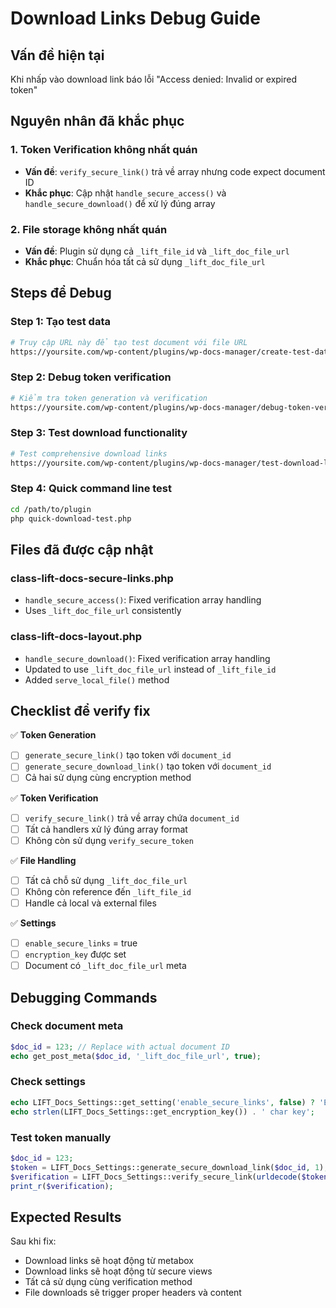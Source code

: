 # Download Links Debug Guide

## Vấn đề hiện tại
Khi nhấp vào download link báo lỗi "Access denied: Invalid or expired token"

## Nguyên nhân đã khắc phục

### 1. Token Verification không nhất quán
- **Vấn đề**: `verify_secure_link()` trả về array nhưng code expect document ID
- **Khắc phục**: Cập nhật `handle_secure_access()` và `handle_secure_download()` để xử lý đúng array

### 2. File storage không nhất quán  
- **Vấn đề**: Plugin sử dụng cả `_lift_file_id` và `_lift_doc_file_url`
- **Khắc phục**: Chuẩn hóa tất cả sử dụng `_lift_doc_file_url`

## Steps để Debug

### Step 1: Tạo test data
```bash
# Truy cập URL này để tạo test document với file URL
https://yoursite.com/wp-content/plugins/wp-docs-manager/create-test-data.php
```

### Step 2: Debug token verification
```bash
# Kiểm tra token generation và verification
https://yoursite.com/wp-content/plugins/wp-docs-manager/debug-token-verification.php
```

### Step 3: Test download functionality
```bash
# Test comprehensive download links
https://yoursite.com/wp-content/plugins/wp-docs-manager/test-download-links.php
```

### Step 4: Quick command line test
```bash
cd /path/to/plugin
php quick-download-test.php
```

## Files đã được cập nhật

### class-lift-docs-secure-links.php
- `handle_secure_access()`: Fixed verification array handling
- Uses `_lift_doc_file_url` consistently

### class-lift-docs-layout.php  
- `handle_secure_download()`: Fixed verification array handling
- Updated to use `_lift_doc_file_url` instead of `_lift_file_id`
- Added `serve_local_file()` method

## Checklist để verify fix

✅ **Token Generation**
- [ ] `generate_secure_link()` tạo token với `document_id`
- [ ] `generate_secure_download_link()` tạo token với `document_id`
- [ ] Cả hai sử dụng cùng encryption method

✅ **Token Verification**
- [ ] `verify_secure_link()` trả về array chứa `document_id`
- [ ] Tất cả handlers xử lý đúng array format
- [ ] Không còn sử dụng `verify_secure_token`

✅ **File Handling**
- [ ] Tất cả chỗ sử dụng `_lift_doc_file_url`
- [ ] Không còn reference đến `_lift_file_id`
- [ ] Handle cả local và external files

✅ **Settings**
- [ ] `enable_secure_links` = true
- [ ] `encryption_key` được set
- [ ] Document có `_lift_doc_file_url` meta

## Debugging Commands

### Check document meta
```php
$doc_id = 123; // Replace with actual document ID
echo get_post_meta($doc_id, '_lift_doc_file_url', true);
```

### Check settings
```php
echo LIFT_Docs_Settings::get_setting('enable_secure_links', false) ? 'Enabled' : 'Disabled';
echo strlen(LIFT_Docs_Settings::get_encryption_key()) . ' char key';
```

### Test token manually
```php
$doc_id = 123;
$token = LIFT_Docs_Settings::generate_secure_download_link($doc_id, 1);
$verification = LIFT_Docs_Settings::verify_secure_link(urldecode($token));
print_r($verification);
```

## Expected Results

Sau khi fix:
- Download links sẽ hoạt động từ metabox
- Download links sẽ hoạt động từ secure views
- Tất cả sử dụng cùng verification method
- File downloads sẽ trigger proper headers và content
